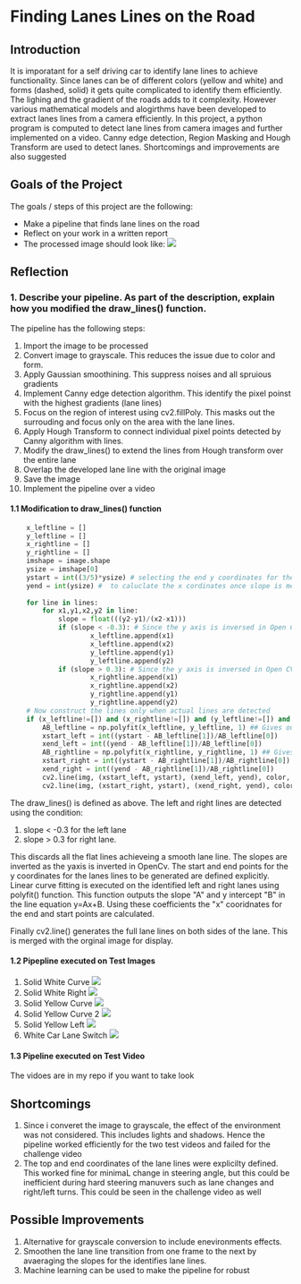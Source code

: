 # **Finding Lanes Lines on the Road**

## Introduction
It is imporatant for a self driving car to identify lane lines to achieve functionality. Since lanes can be of different colors (yellow and white) and forms (dashed, solid) it gets quite complicated to identify them efficiently. The lighing and the gradient of the roads adds to it complexity. However various mathematical models and alogirthms have been developed to extract lanes lines from a camera efficiently. In this project, a python program is computed to detect lane lines from camera images and further implemented on a video. Canny edge detection, Region Masking and Hough Transform are used to detect lanes. Shortcomings and improvements are also suggested

## Goals of the Project
The goals / steps of this project are the following:
* Make a pipeline that finds lane lines on the road
* Reflect on your work in a written report
* The processed image should look like:
![](test_images_output/filename.png)

## Reflection
### 1. Describe your pipeline. As part of the description, explain how you modified the draw_lines() function.
The pipeline has the following steps:
1. Import the image to be processed
2. Convert image to grayscale. This reduces the issue due to color and form.
3. Apply Gaussian smoothining. This suppress noises and all spruious gradients
4. Implement Canny edge detection algorithm. This identify the pixel poinst with the highest gradients (lane lines)
5. Focus on the region of interest using cv2.fillPoly. This masks out the surrouding and focus only on the area with the lane lines.
6. Apply Hough Transform to connect individual pixel points detected by Canny algorithm with lines.
7. Modify the draw_lines() to extend the lines from Hough transform over the entire lane
8. Overlap the developed lane line with the original image
9. Save the image 
10. Implement the pipeline over a video 

#### 1.1 Modification to draw_lines() function 
``` python
    x_leftline = []
    y_leftline = []
    x_rightline = []
    y_rightline = []
    imshape = image.shape
    ysize = imshape[0]
    ystart = int((3/5)*ysize) # selecting the end y coordinates for the line (y1(end),y2(start))
    yend = int(ysize) #  to caluclate the x cordinates once slope is measured
    
    for line in lines:
        for x1,y1,x2,y2 in line:
            slope = float(((y2-y1)/(x2-x1)))
            if (slope < -0.3): # Since the y axis is inversed in Open CV, left lines have a negavtive slope
                    x_leftline.append(x1)
                    x_leftline.append(x2)
                    y_leftline.append(y1)
                    y_leftline.append(y2)
            if (slope > 0.3): # Since the y axis is inversed in Open CV, left lines have a negavtive slope
                    x_rightline.append(x1)
                    x_rightline.append(x2)
                    y_rightline.append(y1)
                    y_rightline.append(y2)
    # Now construct the lines only when actual lines are detected
    if (x_leftline!=[]) and (x_rightline!=[]) and (y_leftline!=[]) and (y_rightline!=[]): 
        AB_leftline = np.polyfit(x_leftline, y_leftline, 1) ## Gives out the slope and intercept (y=Ax+B) for left lines constructed  
        xstart_left = int((ystart - AB_leftline[1])/AB_leftline[0])
        xend_left = int((yend - AB_leftline[1])/AB_leftline[0])
        AB_rightline = np.polyfit(x_rightline, y_rightline, 1) ## Gives out the slope and intercept (y=Ax+B) for right lines constructed
        xstart_right = int((ystart - AB_rightline[1])/AB_rightline[0])
        xend_right = int((yend - AB_rightline[1])/AB_rightline[0])
        cv2.line(img, (xstart_left, ystart), (xend_left, yend), color, thickness) ## Plot both the left and right lines on the image
        cv2.line(img, (xstart_right, ystart), (xend_right, yend), color, thickness)
```
The draw_lines() is defined as above. The left and right lines are  detected using the condition:
1. slope < -0.3 for the left lane
2. slope > 0.3 for right lane.

This discards all the flat lines achieveing a smooth lane line. The slopes are inverted as the yaxis is inverted in OpenCv. The start and end points for the y coordinates for the lanes lines to be generated are defined explicitly. Linear curve fitting is executed on the identified left and right lanes using polyfit() function. This function outputs the slope "A" and y intercept "B" in the line equation y=Ax+B. Using these coefficients the "x" cooridnates for the end and start points are calculated. 

Finally cv2.line() generates the full lane lines on both sides of the lane. This is merged with the orginal image for display.

#### 1.2 Pipepline executed on Test Images
1. Solid White Curve
![](test_images_output/solidWhiteCurve.jpg)
2. Solid White Right
![](test_images_output/solidWhiteRight.jpg)
3. Solid Yellow Curve
![](test_images_output/solidYellowCurve.jpg)
4. Solid Yellow Curve 2
![](test_images_output/solidYellowCurve2.jpg)
5. Solid Yellow Left
![](test_images_output/solidYellowLeft.jpg)
6. White Car Lane Switch
![](test_images_output/whiteCarLaneSwitch.jpg)

#### 1.3 Pipeline executed on Test Video
The vidoes are in my repo if you want to take look

## Shortcomings
1. Since i converet the image to grayscale, the effect of the environment was not considered. This includes lights and shadows. Hence the pipeline worked efficiently for the two test videos and failed for the challenge video
2. The top and end coordinates of the lane lines were explicilty defined. This worked fine for minimaL change in steering angle, but this could be inefficient during hard steering manuvers such as lane changes and right/left turns. This could be seen in the challenge video as well

## Possible Improvements
1. Alternative for grayscale conversion to include enevironments effects. 
2. Smoothen the lane line transition from one frame to the next by avaeraging the slopes for the identifies lane lines.
3. Machine learning can be used to make the pipeline for robust
